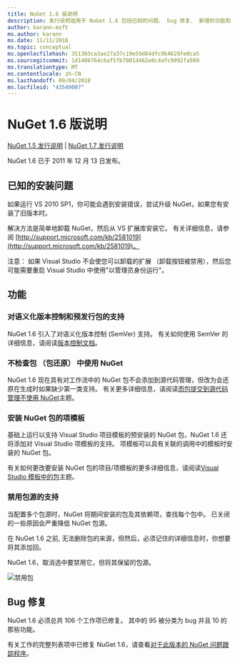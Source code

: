 ```yaml
---
title: NuGet 1.6 版说明
description: 发行说明适用于 NuGet 1.6 包括已知的问题、 bug 修复、 新增的功能和 Dcr。
author: karann-msft
ms.author: karann
ms.date: 11/11/2016
ms.topic: conceptual
ms.openlocfilehash: 351303ca3ae27a37c19e59d84dfc9b4629fe0ca5
ms.sourcegitcommit: 1d1406764c6af5fb7801d462e0c4afc9092fa569
ms.translationtype: MT
ms.contentlocale: zh-CN
ms.lasthandoff: 09/04/2018
ms.locfileid: "43549007"
---
```

 # <a name="nuget-16-release-notes"></a>NuGet 1.6 版说明

[NuGet 1.5 发行说明](../release-notes/nuget-1.5.md) | [NuGet 1.7 发行说明](../release-notes/nuget-1.7.md)

NuGet 1.6 已于 2011 年 12 月 13 日发布。

## <a name="known-installation-issue"></a>已知的安装问题
如果运行 VS 2010 SP1，你可能会遇到安装错误，尝试升级 NuGet，如果您有安装了旧版本时。

解决方法是简单地卸载 NuGet，然后从 VS 扩展库安装它。  有关详细信息，请参阅 [http://support.microsoft.com/kb/2581019](http://support.microsoft.com/kb/2581019)。

注意： 如果 Visual Studio 不会使您可以卸载的扩展 （卸载按钮被禁用），然后您可能需要重启 Visual Studio 中使用"以管理员身份运行"。

## <a name="features"></a>功能

### <a name="support-for-semantic-versioning-and-prerelease-packages"></a>对语义化版本控制和预发行包的支持
NuGet 1.6 引入了对语义化版本控制 (SemVer) 支持。 有关如何使用 SemVer 的详细信息，请阅读[版本控制文档](../create-packages/prerelease-packages.md)。

### <a name="using-nuget-without-checking-in-packages-package-restore"></a>不检查包 （包还原） 中使用 NuGet
NuGet 1.6 现在具有对工作流中的 NuGet 包不会添加到源代码管理，但改为会还原在生成时如果缺少第一类支持。 有关更多详细信息，请阅读[而包提交到源代码管理不使用 NuGet](../consume-packages/packages-and-source-control.md)主题。

### <a name="item-templates-that-install-nuget-packages"></a>安装 NuGet 包的项模板
基础上运行以支持 Visual Studio 项目模板的预安装的 NuGet 包，NuGet 1.6 还将添加对 Visual Studio 项模板的支持。 项模板可以具有关联的调用中的模板时安装的 NuGet 包。

有关如何更改要安装 NuGet 包的项目/项模板的更多详细信息，请阅读[Visual Studio 模板中的包](../visual-studio-extensibility/visual-studio-templates.md)主题。

### <a name="support-for-disabling-package-sources"></a>禁用包源的支持
当配置多个包源时，NuGet 将期间安装的包及其依赖项，查找每个包中。 已关闭的一些原因会严重降低 NuGet 包源。

在 NuGet 1.6 之前, 无法删除包的来源，但然后，必须记住的详细信息时，你想要将其添加回。

NuGet 1.6，取消选中要禁用它，但将其保留的包源。

![禁用包](./media/package-source-with-disabled-source.png)

## <a name="bug-fixes"></a>Bug 修复
NuGet 1.6 必须总共 106 个工作项已修复。 其中的 95 被分类为 bug 并且 10 的那些功能。

有关工作的完整列表项中已修复 NuGet 1.6，请查看[对于此版本的 NuGet 问题跟踪程序](http://nuget.codeplex.com/workitem/list/advanced?keyword=&status=Closed&type=All&priority=All&release=NuGet%201.6&assignedTo=All&component=All&sortField=Votes&sortDirection=Descending&page=0)。
